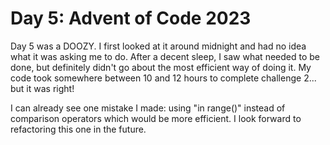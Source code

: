 # Day 5: Advent of Code 2023

Day 5 was a DOOZY. I first looked at it around midnight and had no idea what it was asking me to do. After a decent sleep, I saw what needed to be done, but definitely didn't go about the most efficient way of doing it. My code took somewhere between 10 and 12 hours to complete challenge 2... but it was right!

I can already see one mistake I made: using "in range()" instead of comparison operators which would be more efficient. I look forward to refactoring this one in the future.
